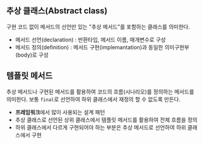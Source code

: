 ## 추상 클래스(Abstract class)
구현 코드 없이 메서드의 선언만 있는 "추상 메서드"를 포함하는 클래스를 의미한다.
- 메서드 선언(declaration) : 반환타입, 메서드 이름, 매개변수로 구성
- 메서드 정의(definition) : 메서드 구현(implemantation)과 동일한 의미구현부(body)로 구성

## 템플릿 메서드
추상 메서드나 구현된 메서드를 활용하여 코드의 흐름(시나리오)를 정의하는 메서드를 의미한다. 보통 `final`로 선언하여 하위 클래스에서 재정의 할 수 없도록 만든다.  
- **프레임워크**에서 많이 사용되는 설계 패턴
- 추상 클래스로 선언된 상위 클래스에서 템플릿 메서드를 활용하여 전체 흐름을 정의
- 하위 클래스에서 다르게 구현되어야 하는 부분은 추상 메서드로 선언하여 하위 클래스에서 구현